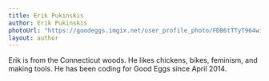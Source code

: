 ```yaml
---
title: Erik Pukinskis
author: Erik Pukinskis
photoUrl: "https://goodeggs.imgix.net/user_profile_photo/FDB6tTTyT964wiK2yL7L_Erik.jpg?w=150&h=150&fit=crop&crop=faces"
layout: author
---
```


Erik is from the Connecticut woods. He likes chickens, bikes, feminism, and making tools. He has been coding for Good Eggs since April 2014.